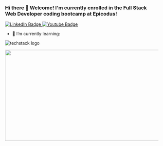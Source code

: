 ### Hi there 👋 Welcome! I'm currently enrolled in the Full Stack Web Developer coding bootcamp at Epicodus!
<div id="badges">
  <a href="[your-linkedin-URL](https://www.linkedin.com/in/eusebie-siebenberg/)">
    <img src="https://img.shields.io/badge/LinkedIn-blue?style=for-the-badge&logo=linkedin&logoColor=white" alt="LinkedIn Badge"/>
  </a>
  <a href="[your-youtube-URL](https://www.instagram.com/sunfallsmusic/)">
    <img src="https://img.shields.io/badge/YouTube-red?style=for-the-badge&logo=youtube&logoColor=white" alt="Youtube Badge"/>
  </a>
</div>


- 🌱 I’m currently learning:
  
![techstack logo](https://readme-components.vercel.app/api?component=logo&logo=react&text=true&animation=spin)

<div align="center">
  <img src="https://media.giphy.com/media/dWesBcTLavkZuG35MI/giphy.gif" width="600" height="300"/>
</div>

<!--
**eusebiedev/eusebiedev** is a ✨ _special_ ✨ repository because its `README.md` (this file) appears on your GitHub profile.

Here are some ideas to get you started:

- 🌱 I’m currently learning React...
- 👯 I’m looking to collaborate on ...
- 🤔 I’m looking for help with ...
- 💬 Ask me about ...
- 📫 How to reach me: ...
- 😄 Pronouns: ...
- ⚡ Fun fact: ...
-->

